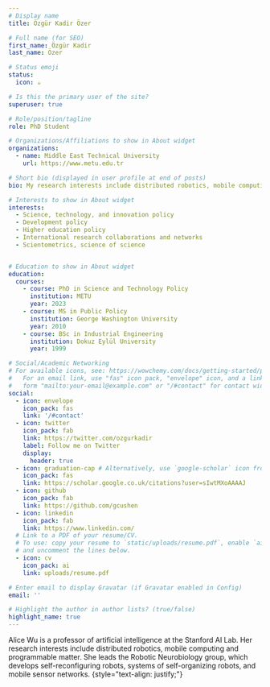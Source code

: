 ```yaml
---
# Display name
title: Özgür Kadir Özer

# Full name (for SEO)
first_name: Özgür Kadir
last_name: Özer

# Status emoji
status:
  icon: ☕️

# Is this the primary user of the site?
superuser: true

# Role/position/tagline
role: PhD Student

# Organizations/Affiliations to show in About widget
organizations:
  - name: Middle East Technical University
    url: https://www.metu.edu.tr

# Short bio (displayed in user profile at end of posts)
bio: My research interests include distributed robotics, mobile computing and programmable matter.

# Interests to show in About widget
interests:
  - Science, technology, and innovation policy
  - Development policy
  - Higher education policy
  - International research collaborations and networks
  - Scientometrics, science of science


# Education to show in About widget
education:
  courses:
    - course: PhD in Science and Technology Policy
      institution: METU
      year: 2023
    - course: MS in Public Policy
      institution: George Washington University
      year: 2010
    - course: BSc in Industrial Engineering
      institution: Dokuz Eylül University
      year: 1999

# Social/Academic Networking
# For available icons, see: https://wowchemy.com/docs/getting-started/page-builder/#icons
#   For an email link, use "fas" icon pack, "envelope" icon, and a link in the
#   form "mailto:your-email@example.com" or "/#contact" for contact widget.
social:
  - icon: envelope
    icon_pack: fas
    link: '/#contact'
  - icon: twitter
    icon_pack: fab
    link: https://twitter.com/ozgurkadir
    label: Follow me on Twitter
    display:
      header: true
  - icon: graduation-cap # Alternatively, use `google-scholar` icon from `ai` icon pack
    icon_pack: fas
    link: https://scholar.google.co.uk/citations?user=sIwtMXoAAAAJ
  - icon: github
    icon_pack: fab
    link: https://github.com/gcushen
  - icon: linkedin
    icon_pack: fab
    link: https://www.linkedin.com/
  # Link to a PDF of your resume/CV.
  # To use: copy your resume to `static/uploads/resume.pdf`, enable `ai` icons in `params.yaml`,
  # and uncomment the lines below.
  - icon: cv
    icon_pack: ai
    link: uploads/resume.pdf

# Enter email to display Gravatar (if Gravatar enabled in Config)
email: ''

# Highlight the author in author lists? (true/false)
highlight_name: true
---
```


Alice Wu is a professor of artificial intelligence at the Stanford AI Lab. Her research interests include distributed robotics, mobile computing and programmable matter. She leads the Robotic Neurobiology group, which develops self-reconfiguring robots, systems of self-organizing robots, and mobile sensor networks.
{style="text-align: justify;"}
